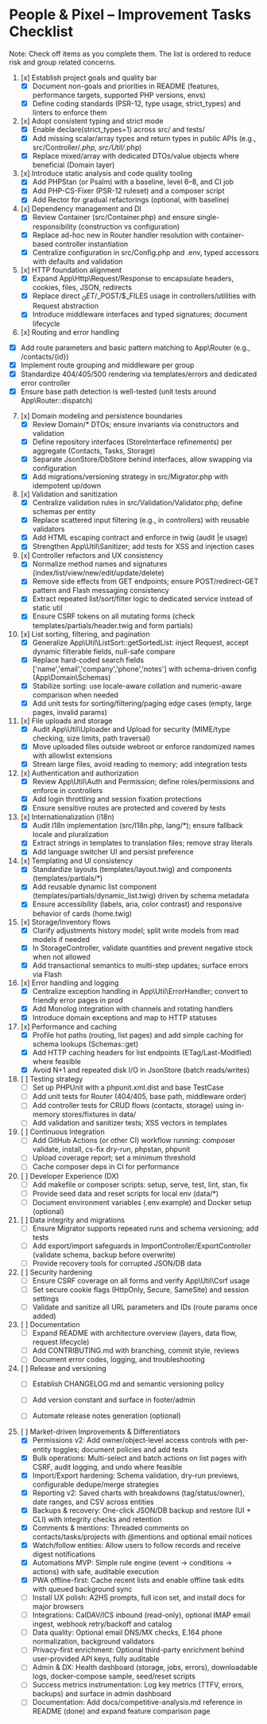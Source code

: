# People & Pixel – Improvement Tasks Checklist

Note: Check off items as you complete them. The list is ordered to reduce risk and group related concerns.

1. [x] Establish project goals and quality bar
   - [x] Document non-goals and priorities in README (features, performance targets, supported PHP versions, envs)
   - [x] Define coding standards (PSR-12, type usage, strict_types) and linters to enforce them

2. [x] Adopt consistent typing and strict mode
   - [x] Enable declare(strict_types=1) across src/ and tests/
   - [x] Add missing scalar/array types and return types in public APIs (e.g., src/Controller/*.php, src/Util/*.php)
   - [x] Replace mixed/array with dedicated DTOs/value objects where beneficial (Domain layer)

3. [x] Introduce static analysis and code quality tooling
   - [x] Add PHPStan (or Psalm) with a baseline, level 6–8, and CI job
   - [x] Add PHP-CS-Fixer (PSR-12 ruleset) and a composer script
   - [x] Add Rector for gradual refactorings (optional, with baseline)

4. [x] Dependency management and DI
   - [x] Review Container (src/Container.php) and ensure single-responsibility (construction vs configuration)
   - [x] Replace ad-hoc new in Router handler resolution with container-based controller instantiation
   - [x] Centralize configuration in src/Config.php and .env, typed accessors with defaults and validation

5. [x] HTTP foundation alignment
   - [x] Expand App\Http\Request/Response to encapsulate headers, cookies, files, JSON, redirects
   - [x] Replace direct $_GET/$_POST/$_FILES usage in controllers/utilities with Request abstraction
   - [x] Introduce middleware interfaces and typed signatures; document lifecycle

6. [x] Routing and error handling
  - [x] Add route parameters and basic pattern matching to App\Router (e.g., /contacts/{id})
  - [x] Implement route grouping and middleware per group
  - [x] Standardize 404/405/500 rendering via templates/errors and dedicated error controller
  - [x] Ensure base path detection is well-tested (unit tests around App\Router::dispatch)

7. [x] Domain modeling and persistence boundaries
   - [x] Review Domain/* DTOs; ensure invariants via constructors and validation
   - [x] Define repository interfaces (StoreInterface refinements) per aggregate (Contacts, Tasks, Storage)
   - [x] Separate JsonStore/DbStore behind interfaces, allow swapping via configuration
   - [x] Add migrations/versioning strategy in src/Migrator.php with idempotent up/down

8. [x] Validation and sanitization
   - [x] Centralize validation rules in src/Validation/Validator.php; define schemas per entity
   - [x] Replace scattered input filtering (e.g., in controllers) with reusable validators
   - [x] Add HTML escaping contract and enforce in twig (audit |e usage)
   - [x] Strengthen App\Util\Sanitizer; add tests for XSS and injection cases

9. [x] Controller refactors and UX consistency
   - [x] Normalize method names and signatures (index/list/view/new/edit/update/delete)
   - [x] Remove side effects from GET endpoints; ensure POST/redirect-GET pattern and Flash messaging consistency
   - [x] Extract repeated list/sort/filter logic to dedicated service instead of static util
   - [x] Ensure CSRF tokens on all mutating forms (check templates/partials/header.twig and form partials)

10. [x] List sorting, filtering, and pagination
     - [x] Generalize App\Util\ListSort::getSortedList: inject Request, accept dynamic filterable fields, null-safe compare
     - [x] Replace hard-coded search fields ['name','email','company','phone','notes'] with schema-driven config (App\Domain\Schemas)
     - [x] Stabilize sorting: use locale-aware collation and numeric-aware comparison when needed
     - [x] Add unit tests for sorting/filtering/paging edge cases (empty, large pages, invalid params)

11. [x] File uploads and storage
    - [x] Audit App\Util\Uploader and Upload for security (MIME/type checking, size limits, path traversal)
    - [x] Move uploaded files outside webroot or enforce randomized names with allowlist extensions
    - [x] Stream large files, avoid reading to memory; add integration tests

12. [x] Authentication and authorization
    - [x] Review App\Util\Auth and Permission; define roles/permissions and enforce in controllers
    - [x] Add login throttling and session fixation protections
    - [x] Ensure sensitive routes are protected and covered by tests

13. [x] Internationalization (i18n)
    - [x] Audit I18n implementation (src/I18n.php, lang/*); ensure fallback locale and pluralization
    - [x] Extract strings in templates to translation files; remove stray literals
    - [x] Add language switcher UI and persist preference

14. [x] Templating and UI consistency
    - [x] Standardize layouts (templates/layout.twig) and components (templates/partials/*)
    - [x] Add reusable dynamic list component (templates/partials/dynamic_list.twig) driven by schema metadata
    - [x] Ensure accessibility (labels, aria, color contrast) and responsive behavior of cards (home.twig)

15. [x] Storage/Inventory flows
    - [x] Clarify adjustments history model; split write models from read models if needed
    - [x] In StorageController, validate quantities and prevent negative stock when not allowed
    - [x] Add transactional semantics to multi-step updates; surface errors via Flash

16. [x] Error handling and logging
    - [x] Centralize exception handling in App\Util\ErrorHandler; convert to friendly error pages in prod
    - [x] Add Monolog integration with channels and rotating handlers
    - [x] Introduce domain exceptions and map to HTTP statuses

17. [x] Performance and caching
    - [x] Profile hot paths (routing, list pages) and add simple caching for schema lookups (Schemas::get)
    - [x] Add HTTP caching headers for list endpoints (ETag/Last-Modified) where feasible
    - [x] Avoid N+1 and repeated disk I/O in JsonStore (batch reads/writes)

18. [ ] Testing strategy
    - [ ] Set up PHPUnit with a phpunit.xml.dist and base TestCase
    - [ ] Add unit tests for Router (404/405, base path, middleware order)
    - [ ] Add controller tests for CRUD flows (contacts, storage) using in-memory stores/fixtures in data/
    - [ ] Add validation and sanitizer tests; XSS vectors in templates

19. [ ] Continuous Integration
    - [ ] Add GitHub Actions (or other CI) workflow running: composer validate, install, cs-fix dry-run, phpstan, phpunit
    - [ ] Upload coverage report; set a minimum threshold
    - [ ] Cache composer deps in CI for performance

20. [ ] Developer Experience (DX)
    - [ ] Add makefile or composer scripts: setup, serve, test, lint, stan, fix
    - [ ] Provide seed data and reset scripts for local env (data/*)
    - [ ] Document environment variables (.env.example) and Docker setup (optional)

21. [ ] Data integrity and migrations
    - [ ] Ensure Migrator supports repeated runs and schema versioning; add tests
    - [ ] Add export/import safeguards in ImportController/ExportController (validate schema, backup before overwrite)
    - [ ] Provide recovery tools for corrupted JSON/DB data

22. [ ] Security hardening
    - [ ] Ensure CSRF coverage on all forms and verify App\Util\Csrf usage
    - [ ] Set secure cookie flags (HttpOnly, Secure, SameSite) and session settings
    - [ ] Validate and sanitize all URL parameters and IDs (route params once added)

23. [ ] Documentation
    - [ ] Expand README with architecture overview (layers, data flow, request lifecycle)
    - [ ] Add CONTRIBUTING.md with branching, commit style, reviews
    - [ ] Document error codes, logging, and troubleshooting

24. [ ] Release and versioning
    - [ ] Establish CHANGELOG.md and semantic versioning policy
    - [ ] Add version constant and surface in footer/admin
    - [ ] Automate release notes generation (optional)


25. [ ] Market-driven Improvements & Differentiators
    - [x] Permissions v2: Add owner/object-level access controls with per-entity toggles; document policies and add tests
    - [x] Bulk operations: Multi-select and batch actions on list pages with CSRF, audit logging, and undo where feasible
    - [x] Import/Export hardening: Schema validation, dry-run previews, configurable dedupe/merge strategies
    - [x] Reporting v2: Saved charts with breakdowns (tag/status/owner), date ranges, and CSV across entities
    - [x] Backups & recovery: One-click JSON/DB backup and restore (UI + CLI) with integrity checks and retention
    - [x] Comments & mentions: Threaded comments on contacts/tasks/projects with @mentions and optional email notices
    - [x] Watch/follow entities: Allow users to follow records and receive digest notifications
    - [x] Automations MVP: Simple rule engine (event → conditions → actions) with safe, auditable execution
    - [x] PWA offline-first: Cache recent lists and enable offline task edits with queued background sync
    - [ ] Install UX polish: A2HS prompts, full icon set, and install docs for major browsers
    - [ ] Integrations: CalDAV/ICS inbound (read-only), optional IMAP email ingest, webhook retry/backoff and catalog
    - [ ] Data quality: Optional email DNS/MX checks, E.164 phone normalization, background validators
    - [ ] Privacy-first enrichment: Optional third-party enrichment behind user-provided API keys, fully auditable
    - [ ] Admin & DX: Health dashboard (storage, jobs, errors), downloadable logs, docker-compose sample, seed/reset scripts
    - [ ] Success metrics instrumentation: Log key metrics (TTFV, errors, backups) and surface in admin dashboard
    - [ ] Documentation: Add docs/competitive-analysis.md reference in README (done) and expand feature comparison page
